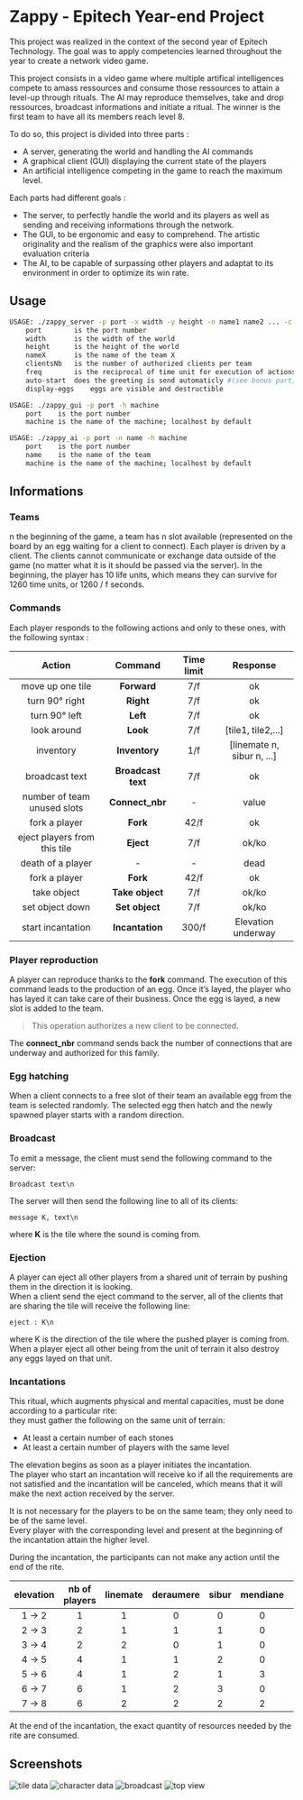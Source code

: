 # Zappy - Epitech Year-end Project

This project was realized in the context of the second year of Epitech Technology.
The goal was to apply competencies learned throughout the year to create a network video game.

This project consists in a video game where multiple artifical intelligences compete to amass ressources and consume those ressources to attain a level-up through rituals.
The AI may reproduce themselves, take and drop ressources, broadcast informations and initiate a ritual.
The winner is the first team to have all its members reach level 8.

To do so, this project is divided into three parts :
- A server, generating the world and handling the AI commands
- A graphical client (GUI) displaying the current state of the players
- An artificial intelligence competing in the game to reach the maximum level.

Each parts had different goals :
- The server, to perfectly handle the world and its players as well as sending and receiving informations through the network.
- The GUI, to be ergonomic and easy to comprehend. The artistic originality and the realism of the graphics were also important evaluation criteria
- The AI, to be capable of surpassing other players and adaptat to its environment in order to optimize its win rate.

## Usage

```sh
USAGE: ./zappy_server -p port -x width -y height -n name1 name2 ... -c clientsNb -f freq --auto-start on|off --display-eggs true|false
	port		is the port number
	width		is the width of the world
	height		is the height of the world
	nameX		is the name of the team X
	clientsNb	is the number of authorized clients per team
	freq		is the reciprocal of time unit for execution of actions
	auto-start	does the greeting is send automaticly #(see bonus part)
	display-eggs	eggs are visible and destructible
```
```sh
USAGE: ./zappy_gui -p port -h machine
    port    is the port number
    machine is the name of the machine; localhost by default
```
```sh
USAGE: ./zappy_ai -p port -n name -h machine
    port    is the port number
    name    is the name of the team
    machine is the name of the machine; localhost by default
```

## Informations

### Teams

n the beginning of the game, a team has n slot available (represented on the board by an egg waiting for a
client to connect).
Each player is driven by a client.
The clients cannot communicate or exchange data outside of the game (no matter what it is it should be
passed via the server).
In the beginning, the player has 10 life units, which means they can survive for 1260 time units, or 1260 / f seconds.

### Commands

Each player responds to the following actions and only to these ones, with the following syntax :

|            Action            |       Command      | Time limit |                 Response                 |
|:----------------------------:|:------------------:|:----------:|:----------------------------------------:|
|       move up one tile       |     __Forward__    |     7/f    |                    ok                    |
|        turn 90° right        |      __Right__     |     7/f    |                    ok                    |
|         turn 90° left        |      __Left__      |     7/f    |                    ok                    |
|          look around         |      __Look__      |     7/f    |            [tile1, tile2,...]            |
|           inventory          |    __Inventory__   |     1/f    |        [linemate n, sibur n, ...]        |
|        broadcast text        | __Broadcast text__ |     7/f    |                    ok                    |
|  number of team unused slots |   __Connect_nbr__  |      -     |                   value                  |
|         fork a player        |      __Fork__      |    42/f    |                    ok                    |
| eject players from this tile |      __Eject__     |     7/f    |                   ok/ko                  |
|       death of a player      |         _-_        |      -     |                   dead                   |
|         fork a player        |      __Fork__      |    42/f    |                    ok                    |
|          take object         |   __Take object__  |     7/f    |                   ok/ko                  |
|        set object down       |   __Set object__   |     7/f    |                   ok/ko                  |
|       start incantation      |   __Incantation__  |    300/f   | Elevation underway | Current level: k/ko |

### Player reproduction

A player can reproduce thanks to the **fork** command.
The execution of this command leads to the production of an egg.
Once it’s layed, the player who has layed it can take care of their business.
Once the egg is layed, a new slot is added to the team.

> This operation authorizes a new client to be connected.

The **connect_nbr** command sends back the number of connections that are underway and authorized for
this family.

### Egg hatching

When a client connects to a free slot of their team an available egg from the team is selected randomly.
The selected egg then hatch and the newly spawned player starts with a random direction.

### Broadcast

To emit a message, the client must send the following command to the server:
```
Broadcast text\n
```

The server will then send the following line to all of its clients:
```
message K, text\n
```
where **K** is the tile where the sound is coming from.

### Ejection

A player can eject all other players from a shared unit of terrain by pushing them in the direction it is looking. \
When a client send the eject command to the server, all of the clients that are sharing the tile will receive
the following line:
```
eject : K\n
```
where K is the direction of the tile where the pushed player is coming from. \
When a player eject all other being from the unit of terrain it also destroy any eggs layed on that unit.

### Incantations

This ritual, which augments physical and mental capacities, must be done according to a particular rite: \
they must gather the following on the same unit of terrain:

- At least a certain number of each stones
- At least a certain number of players with the same level

The elevation begins as soon as a player initiates the incantation. \
The player who start an incantation will receive ko if all the requirements are not satisfied and the incantation will be canceled, which means that it will make the next action received by the server.

It is not necessary for the players to be on the same team; they only need to be of the same level. \
Every player with the corresponding level and present at the beginning of the incantation attain the higher level.

During the incantation, the participants can not make any action until the end of the rite.

| elevation | nb of players | linemate | deraumere | sibur | mendiane | phiras | thystame |
|:---------:|:-------------:|:--------:|:---------:|:-----:|:--------:|:------:|:--------:|
|  1 -> 2   |       1       |     1    |     0     |   0   |     0    |    0   |     0    |
|  2 -> 3   |       2       |     1    |     1     |   1   |     0    |    0   |     0    |
|  3 -> 4   |       2       |     2    |     0     |   1   |     0    |    2   |     0    |
|  4 -> 5   |       4       |     1    |     1     |   2   |     0    |    1   |     0    |
|  5 -> 6   |       4       |     1    |     2     |   1   |     3    |    0   |     0    |
|  6 -> 7   |       6       |     1    |     2     |   3   |     0    |    1   |     0    |
|  7 -> 8   |       6       |     2    |     2     |   2   |     2    |    2   |     1    |

At the end of the incantation, the exact quantity of resources needed by the rite are consumed.

## Screenshots

![tile data](screenshots/tile_data.png)
![character data](screenshots/character_data.png)
![broadcast](screenshots/broadcast.png)
![top view](screenshots/topview.png)
